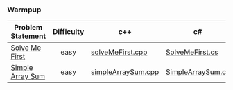 ### Warmpup

|Problem Statement| Difficulty |c++ | c# | java |kotlin| scala | python | javascript |
|---|:-:|---|---|---|---|---|---|---|
|[Solve Me First](https://github.com/Lintik/hackerrank/tree/master/Core%20CS/Algorithms/Warmup/Solve%20Me%20First)|  easy |[solveMeFirst.cpp](https://github.com/Lintik/hackerrank/tree/master/Core%20CS/Algorithms/Warmup/Solve%20Me%20First/solveMeFirst.cpp)|[SolveMeFirst.cs](https://github.com/Lintik/hackerrank/tree/master/Core%20CS/Algorithms/Warmup/Solve%20Me%20First/SolveMeFirst.cs)|[solveMeFirst.java](https://github.com/Lintik/hackerrank/tree/master/Core%20CS/Algorithms/Warmup/Solve%20Me%20First/solveMeFirst.java)|[solveMeFirst.kt](https://github.com/Lintik/hackerrank/tree/master/Core%20CS/Algorithms/Warmup/Solve%20Me%20First/solveMeFirst.kt)|[solveMeFirst.scala](https://github.com/Lintik/hackerrank/tree/master/Core%20CS/Algorithms/Warmup/Solve%20Me%20First/solveMeFirst.scala)|[solveMeFirst.py3](https://github.com/Lintik/hackerrank/tree/master/Core%20CS/Algorithms/Warmup/Solve%20Me%20First/solveMeFirst.py3)|[solveMeFirst.js](https://github.com/Lintik/hackerrank/tree/master/Core%20CS/Algorithms/Warmup/Solve%20Me%20First/solveMeFirst.js)|
|[Simple Array Sum](https://github.com/Lintik/hackerrank/tree/master/Core%20CS/Algorithms/Warmup/Solve%20Me%20First)| easy |[simpleArraySum.cpp](https://github.com/Lintik/hackerrank/tree/master/Core%20CS/Algorithms/Warmup/Solve%20Me%20First/simpleArraySum.cpp)|[SimpleArraySum.cs](https://github.com/Lintik/hackerrank/tree/master/Core%20CS/Algorithms/Warmup/Solve%20Me%20First/SimpleArraySum.cs)|[simpleArraySum.java](https://github.com/Lintik/hackerrank/tree/master/Core%20CS/Algorithms/Warmup/Solve%20Me%20First/simpleArraySum.java)|[simpleArraySum.kt](https://github.com/Lintik/hackerrank/tree/master/Core%20CS/Algorithms/Warmup/Solve%20Me%20First/simpleArraySum.kt)|[simpleArraySum.scala](https://github.com/Lintik/hackerrank/tree/master/Core%20CS/Algorithms/Warmup/Solve%20Me%20First/simpleArraySum.scala)|[simpleArraySum.py3](https://github.com/Lintik/hackerrank/tree/master/Core%20CS/Algorithms/Warmup/Solve%20Me%20First/simpleArraySum.py3)|[simpleArraySum.js](https://github.com/Lintik/hackerrank/tree/master/Core%20CS/Algorithms/Warmup/Solve%20Me%20First/simpleArraySum.js)|
